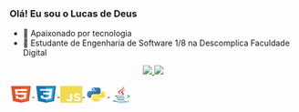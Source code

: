 ### Olá! Eu sou o Lucas de Deus


- 🔭 Apaixonado por tecnologia
- 🌱 Estudante de Engenharia de Software 1/8 na Descomplica Faculdade Digital
<div align="center">
  <a href="https://github.com/lcssdedeus">
  <img height="180em" src="https://github-readme-stats.vercel.app/api?username=lcssdedeus&show_icons=true&theme=gruvbox&include_all_commits=true&count_private=true"/>
  <img height="180em" src="https://github-readme-stats.vercel.app/api/top-langs/?username=lcssdedeus&layout=compact&langs_count=7&theme=gruvbox"/>
</div>
 
<div style="display: inline_block"><br>
  <img align="center" alt="Lucas-HTML" height="30" width="40" src="https://raw.githubusercontent.com/devicons/devicon/master/icons/html5/html5-original.svg">
  <img align="center" alt="Lucas-CSS" height="30" width="40" src="https://raw.githubusercontent.com/devicons/devicon/master/icons/css3/css3-original.svg">
  <img align="center" alt="Lucas-Js" height="30" width="40" src="https://raw.githubusercontent.com/devicons/devicon/master/icons/javascript/javascript-plain.svg">
  <img align="center" alt="Lucas-Python" height="30" width="40" src="https://raw.githubusercontent.com/devicons/devicon/master/icons/python/python-original.svg">
  <img align="center" alt="Lucas-Python" height="30" width="40" src="https://github.com/devicons/devicon/blob/master/icons/java/java-original.svg">
</div>
  
##
